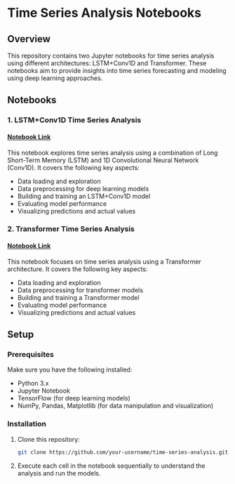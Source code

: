 # Time Series Analysis Notebooks

## Overview

This repository contains two Jupyter notebooks for time series analysis using different architectures: LSTM+Conv1D and Transformer. These notebooks aim to provide insights into time series forecasting and modeling using deep learning approaches.

## Notebooks

### 1. LSTM+Conv1D Time Series Analysis

#### [Notebook Link](https://github.com/MarwanMohamed95/Time-Series-Forecasting/blob/main/Time_Series_Forecasting_using_sequence_model.ipynb)

This notebook explores time series analysis using a combination of Long Short-Term Memory (LSTM) and 1D Convolutional Neural Network (Conv1D). It covers the following key aspects:

- Data loading and exploration
- Data preprocessing for deep learning models
- Building and training an LSTM+Conv1D model
- Evaluating model performance
- Visualizing predictions and actual values

### 2. Transformer Time Series Analysis

#### [Notebook Link](https://github.com/MarwanMohamed95/Time-Series-Forecasting/blob/main/Time_Series_Forecasting_using_Transformer.ipynb)

This notebook focuses on time series analysis using a Transformer architecture. It covers the following key aspects:

- Data loading and exploration
- Data preprocessing for transformer models
- Building and training a Transformer model
- Evaluating model performance
- Visualizing predictions and actual values

## Setup

### Prerequisites

Make sure you have the following installed:

- Python 3.x
- Jupyter Notebook
- TensorFlow (for deep learning models)
- NumPy, Pandas, Matplotlib (for data manipulation and visualization)

### Installation

1. Clone this repository:

   ```bash
   git clone https://github.com/your-username/time-series-analysis.git
   ```

2. Execute each cell in the notebook sequentially to understand the analysis and run the models.
